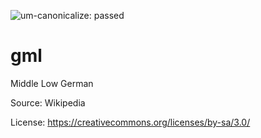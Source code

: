 ![um-canonicalize: passed](https://img.shields.io/badge/um--canonicalize-passed-brightgreen.svg "um-canonicalize: passed")

# gml


Middle Low German


Source: Wikipedia



License: https://creativecommons.org/licenses/by-sa/3.0/
